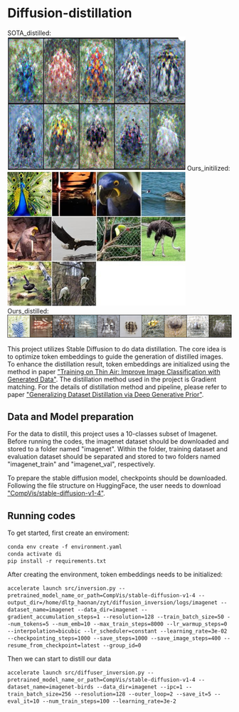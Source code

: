 # Diffusion-distillation
SOTA_distilled:  
<img src="imgs/SOTA.png" width = "400" height = "300">
Ours_initilized:  
<img src="imgs/initial.jpg" width = "400" height = "300">  
Ours_distilled:  
<img src="imgs/distilled.png">

This project utilizes Stable Diffusion to do data distillation. The core idea is to optimize token embeddings to guide the generation of distilled images. To enhance the distillation result, token embeddings are initialized using the method in paper ["Training on Thin Air: Improve Image Classification with Generated Data"](https://arxiv.org/pdf/2305.15316.pdf). The distillation method used in the project is Gradient matching. For the details of distillation method and pipeline, please refer to paper ["Generalizing Dataset Distillation via Deep Generative Prior"](https://arxiv.org/pdf/2305.01649.pdf).  

## Data and Model preparation
For the data to distill, this project uses a 10-classes subset of Imagenet. Before running the codes, the imagenet dataset should be downloaded and stored to a folder named "imagenet". Within the folder, training dataset and evaluation dataset should be separated and stored to two folders named "imagenet_train" and "imagenet_val", respectively.  

To prepare the stable diffusion model, checkpoints should be downloaded. Following the file structure on HuggingFace, the user needs to download ["CompVis/stable-diffusion-v1-4"](https://huggingface.co/CompVis/stable-diffusion-v1-4/tree/main).  

## Running codes
To get started, first create an enviroment:
```
conda env create -f environment.yaml
conda activate di
pip install -r requirements.txt
```
After creating the environment, token embeddings needs to be initialized:
```
accelerate launch src/inversion.py --pretrained_model_name_or_path=CompVis/stable-diffusion-v1-4 --output_dir=/home/dltp_haonan/zyt/diffusion_inversion/logs/imagenet --dataset_name=imagenet --data_dir=imagenet --gradient_accumulation_steps=1 --resolution=128 --train_batch_size=50 --num_tokens=5 --num_emb=10 --max_train_steps=8000 --lr_warmup_steps=0 --interpolation=bicubic --lr_scheduler=constant --learning_rate=3e-02 --checkpointing_steps=1000 --save_steps=1000 --save_image_steps=400 --resume_from_checkpoint=latest --group_id=0
```
Then we can start to distill our data
```
accelerate launch src/diffuser_inversion.py --pretrained_model_name_or_path=CompVis/stable-diffusion-v1-4 --dataset_name=imagenet-birds --data_dir=imagenet --ipc=1 --train_batch_size=256 --resolution=128 --outer_loop=2 --save_it=5 --eval_it=10 --num_train_steps=100 --learning_rate=3e-2
```
